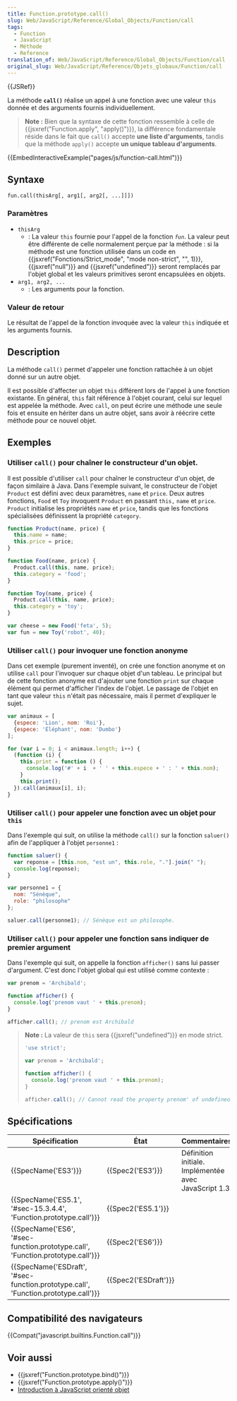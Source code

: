 ```yaml
---
title: Function.prototype.call()
slug: Web/JavaScript/Reference/Global_Objects/Function/call
tags:
  - Function
  - JavaScript
  - Méthode
  - Reference
translation_of: Web/JavaScript/Reference/Global_Objects/Function/call
original_slug: Web/JavaScript/Reference/Objets_globaux/Function/call
---
```

{{JSRef}}

La méthode **`call()`** réalise un appel à une fonction avec une valeur `this` donnée et des arguments fournis individuellement.

> **Note :** Bien que la syntaxe de cette fonction ressemble à celle de {{jsxref("Function.apply", "apply()")}}, la différence fondamentale réside dans le fait que `call()` accepte **une liste d'arguments**, tandis que la méthode `apply()` accepte **un unique tableau d'arguments**.

{{EmbedInteractiveExample("pages/js/function-call.html")}}

## Syntaxe

    fun.call(thisArg[, arg1[, arg2[, ...]]])

### Paramètres

- `thisArg`
  - : La valeur `this` fournie pour l'appel de la fonction _`fun`_. La valeur peut être différente de celle normalement perçue par la méthode : si la méthode est une fonction utilisée dans un code en {{jsxref("Fonctions/Strict_mode", "mode non-strict", "", 1)}}, {{jsxref("null")}} and {{jsxref("undefined")}} seront remplacés par l'objet global et les valeurs primitives seront encapsulées en objets.
- `arg1, arg2, ...`
  - : Les arguments pour la fonction.

### Valeur de retour

Le résultat de l'appel de la fonction invoquée avec la valeur `this` indiquée et les arguments fournis.

## Description

La méthode `call()` permet d'appeler une fonction rattachée à un objet donné sur un autre objet.

Il est possible d'affecter un objet `this` différent lors de l'appel à une fonction existante. En général, `this` fait référence à l'objet courant, celui sur lequel est appelée la méthode. Avec `call`, on peut écrire une méthode une seule fois et ensuite en hériter dans un autre objet, sans avoir à réécrire cette méthode pour ce nouvel objet.

## Exemples

### Utiliser `call()` pour chaîner le constructeur d'un objet.

Il est possible d'utiliser `call` pour chaîner le constructeur d'un objet, de façon similaire à Java. Dans l'exemple suivant, le constructeur de l'objet `Product` est défini avec deux paramètres, `name` et `price`. Deux autres fonctions, `Food` et `Toy` invoquent `Product` en passant `this,` `name` et `price`. `Product` initialise les propriétés `name` et `price`, tandis que les fonctions spécialisées définissent la propriété `category`.

```js
function Product(name, price) {
  this.name = name;
  this.price = price;
}

function Food(name, price) {
  Product.call(this, name, price);
  this.category = 'food';
}

function Toy(name, price) {
  Product.call(this, name, price);
  this.category = 'toy';
}

var cheese = new Food('feta', 5);
var fun = new Toy('robot', 40);
```

### Utiliser `call()` pour invoquer une fonction anonyme

Dans cet exemple (purement inventé), on crée une fonction anonyme et on utilise `call` pour l'invoquer sur chaque objet d'un tableau. Le principal but de cette fonction anonyme est d'ajouter une fonction `print` sur chaque élément qui permet d'afficher l'index de l'objet. Le passage de l'objet en tant que valeur `this` n'était pas nécessaire, mais il permet d'expliquer le sujet.

```js
var animaux = [
  {espece: 'Lion', nom: 'Roi'},
  {espece: 'Éléphant', nom: 'Dumbo'}
];

for (var i = 0; i < animaux.length; i++) {
  (function (i) {
    this.print = function () {
      console.log('#' + i  + ' ' + this.espece + ' : ' + this.nom);
    }
    this.print();
  }).call(animaux[i], i);
}
```

### Utiliser `call()` pour appeler une fonction avec un objet pour `this`

Dans l'exemple qui suit, on utilise la méthode `call()` sur la fonction `saluer()` afin de l'appliquer à l'objet `personne1` :

```js
function saluer() {
  var reponse = [this.nom, "est un", this.role, "."].join(" ");
  console.log(reponse);
}

var personne1 = {
  nom: "Sénèque",
  role: "philosophe"
};

saluer.call(personne1); // Sénèque est un philosophe.
```

### Utiliser `call()` pour appeler une fonction sans indiquer de premier argument

Dans l'exemple qui suit, on appelle la fonction `afficher()` sans lui passer d'argument. C'est donc l'objet global qui est utilisé comme contexte :

```js
var prenom = 'Archibald';

function afficher() {
  console.log('prenom vaut ' + this.prenom);
}

afficher.call(); // prenom est Archibald
```

> **Note :** La valeur de `this` sera {{jsxref("undefined")}} en mode strict.
>
> ```js
> 'use strict';
>
> var prenom = 'Archibald';
>
> function afficher() {
>   console.log('prenom vaut ' + this.prenom);
> }
>
> afficher.call(); // Cannot read the property prenom' of undefined
> ```

## Spécifications

| Spécification                                                                                                | État                         | Commentaires                                          |
| ------------------------------------------------------------------------------------------------------------ | ---------------------------- | ----------------------------------------------------- |
| {{SpecName('ES3')}}                                                                                     | {{Spec2('ES3')}}         | Définition initiale. Implémentée avec JavaScript 1.3. |
| {{SpecName('ES5.1', '#sec-15.3.4.4', 'Function.prototype.call')}}                     | {{Spec2('ES5.1')}}     |                                                       |
| {{SpecName('ES6', '#sec-function.prototype.call', 'Function.prototype.call')}}     | {{Spec2('ES6')}}         |                                                       |
| {{SpecName('ESDraft', '#sec-function.prototype.call', 'Function.prototype.call')}} | {{Spec2('ESDraft')}} |                                                       |

## Compatibilité des navigateurs

{{Compat("javascript.builtins.Function.call")}}

## Voir aussi

- {{jsxref("Function.prototype.bind()")}}
- {{jsxref("Function.prototype.apply()")}}
- [Introduction à JavaScript orienté objet](/fr/docs/Web/JavaScript/Introduction_à_JavaScript_orienté_objet)

